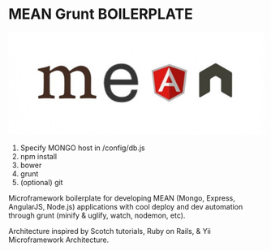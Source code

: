 MEAN Grunt BOILERPLATE 
===========================
![MEAN development](https://github.com/jamding/MEAN_GRUNT_Boilerplate/blob/master/meanstack.jpg)


1. Specify MONGO host in /config/db.js
2. npm install
3. bower
4. grunt
5. (optional) git

Microframework boilerplate for developing MEAN (Mongo, Express, AngularJS, Node.js) applications with cool deploy and dev automation through grunt (minify & uglify, watch, nodemon, etc).

Architecture inspired by Scotch tutorials, Ruby on Rails, & Yii Microframework Architecture.
